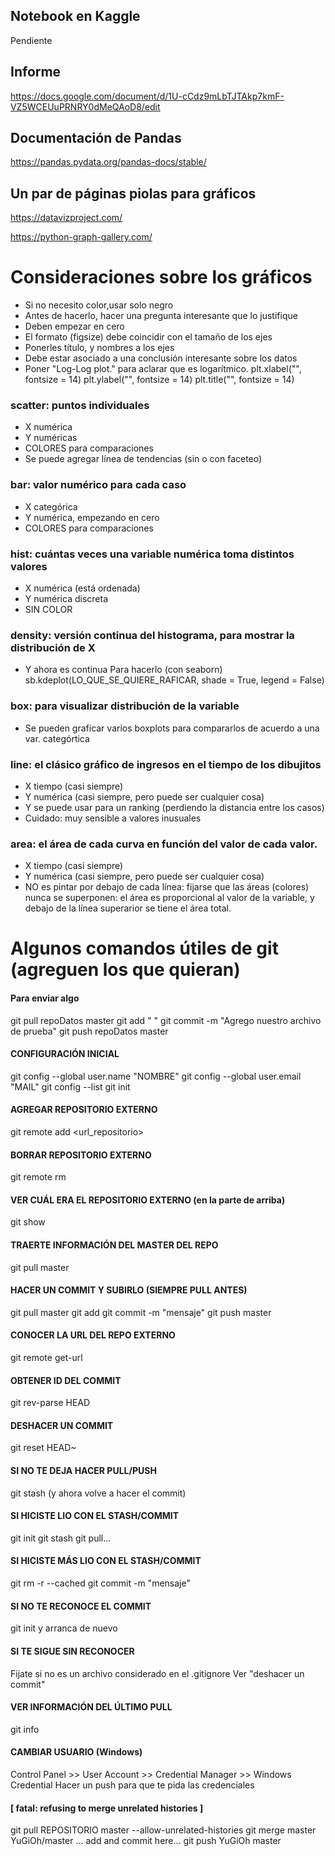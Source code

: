 ## Notebook en Kaggle
Pendiente

## Informe
https://docs.google.com/document/d/1U-cCdz9mLbTJTAkp7kmF-VZ5WCEUuPRNRY0dMeQAoD8/edit

## Documentación de Pandas
https://pandas.pydata.org/pandas-docs/stable/

## Un par de páginas piolas para gráficos
https://datavizproject.com/

https://python-graph-gallery.com/

# Consideraciones sobre los gráficos
- Si no necesito color,usar solo negro
- Antes de hacerlo, hacer una pregunta interesante que lo justifique
- Deben empezar en cero
- El formato (figsize) debe coincidir con el tamaño de los ejes
- Ponerles título, y nombres a los ejes
- Debe estar asociado a una conclusión interesante sobre los datos
- Poner "Log-Log plot." para aclarar que es logarítmico.
plt.xlabel("", fontsize = 14)
plt.ylabel("", fontsize = 14)
plt.title("", fontsize = 14)

### scatter: puntos individuales
- X numérica
- Y numéricas
- COLORES para comparaciones
- Se puede agregar línea de tendencias (sin o con faceteo)

### bar: valor numérico para cada caso
- X categórica
- Y numérica, empezando en cero
- COLORES para comparaciones

### hist: cuántas veces una variable numérica toma distintos valores
- X numérica (está ordenada)
- Y numérica discreta
- SIN COLOR

### density: versión continua del histograma, para mostrar la distribución de X
- Y ahora es continua
Para hacerlo (con seaborn)
sb.kdeplot(LO_QUE_SE_QUIERE_RAFICAR, shade = True, legend = False)


### box: para visualizar distribución de la variable
- Se pueden graficar varios boxplots para compararlos de acuerdo a una var. categórtica

### line: el clásico gráfico de ingresos en el tiempo de los dibujitos
- X tiempo (casi siempre)
- Y numérica (casi siempre, pero puede ser cualquier cosa)
- Y se puede usar para un ranking (perdiendo la distancia entre los casos)
- Cuidado: muy sensible a valores inusuales

### area: el área de cada curva en función del valor de cada valor.
- X tiempo (casi siempre)
- Y numérica (casi siempre, pero puede ser cualquier cosa)
- NO es pintar por debajo de cada línea: fijarse que las áreas
   (colores) nunca se superponen: el área es proporcional al 
	  valor de la variable, y debajo de la línea superarior se 
	 tiene el área total.




# Algunos comandos útiles de git (agreguen los que quieran)

####  Para enviar algo 
git pull repoDatos master
git add " "
git commit -m "Agrego nuestro archivo de prueba"
git push repoDatos master


#### CONFIGURACIÓN INICIAL
git config --global user.name "NOMBRE"
git config --global user.email "MAIL"
git config --list
git init

#### AGREGAR REPOSITORIO EXTERNO
git remote add <nombre> <url_repositorio>

#### BORRAR REPOSITORIO EXTERNO
git remote rm <nombre>

#### VER CUÁL ERA EL REPOSITORIO EXTERNO (en la parte de arriba)
git show

#### TRAERTE INFORMACIÓN DEL MASTER DEL REPO
git pull <nombre> master

#### HACER UN COMMIT Y SUBIRLO (SIEMPRE PULL ANTES)
git pull <nombre> master
git add <algo>
git commit -m "mensaje"
git push <nombre> master

#### CONOCER LA URL DEL REPO EXTERNO
git remote get-url <nombre>

#### OBTENER ID DEL COMMIT
git rev-parse HEAD 

#### DESHACER UN COMMIT
git reset HEAD~

#### SI NO TE DEJA HACER PULL/PUSH 
git stash
(y ahora volve a hacer el commit)

#### SI HICISTE LIO CON EL STASH/COMMIT
git init
git stash
git pull...

#### SI HICISTE MÁS LIO CON EL STASH/COMMIT
git rm -r --cached <carpeta>
git commit -m "mensaje"

#### SI NO TE RECONOCE EL COMMIT
git init y arranca de nuevo

#### SI TE SIGUE SIN RECONOCER
Fijate si no es un archivo considerado en el .gitignore
Ver "deshacer un commit"

#### VER INFORMACIÓN DEL ÚLTIMO PULL
git info

#### CAMBIAR USUARIO (Windows)
Control Panel >> User Account >> Credential Manager >> Windows Credential
Hacer un push para que te pida las credenciales

#### [ fatal: refusing to merge unrelated histories ]
git pull REPOSITORIO master --allow-unrelated-histories
git merge master YuGiOh/master
... add and commit here...
git push YuGiOh master

